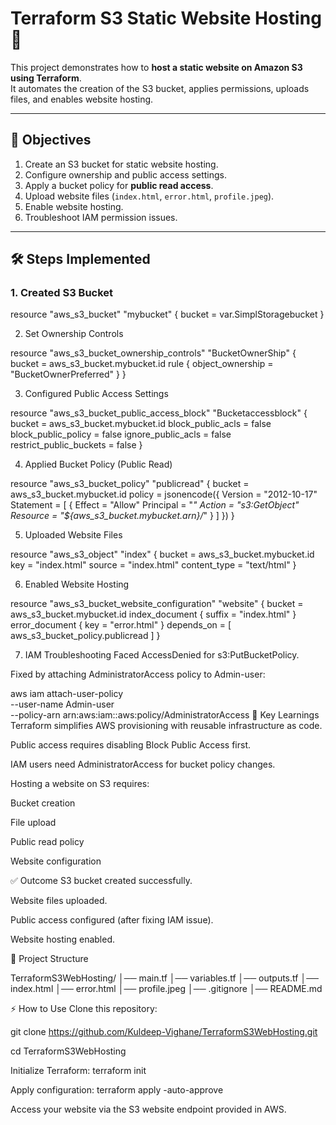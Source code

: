 # Terraform S3 Static Website Hosting 🚀

This project demonstrates how to **host a static website on Amazon S3 using Terraform**.  
It automates the creation of the S3 bucket, applies permissions, uploads files, and enables website hosting.

---

## 📌 Objectives
1. Create an S3 bucket for static website hosting.  
2. Configure ownership and public access settings.  
3. Apply a bucket policy for **public read access**.  
4. Upload website files (`index.html`, `error.html`, `profile.jpeg`).  
5. Enable website hosting.  
6. Troubleshoot IAM permission issues.  

---

## 🛠️ Steps Implemented

### 1. Created S3 Bucket

resource "aws_s3_bucket" "mybucket" {
  bucket = var.SimplStoragebucket
}


2. Set Ownership Controls

resource "aws_s3_bucket_ownership_controls" "BucketOwnerShip" {
  bucket = aws_s3_bucket.mybucket.id
  rule {
    object_ownership = "BucketOwnerPreferred"
  }
}


3. Configured Public Access Settings

resource "aws_s3_bucket_public_access_block" "Bucketaccessblock" {
  bucket = aws_s3_bucket.mybucket.id
  block_public_acls       = false
  block_public_policy     = false
  ignore_public_acls      = false
  restrict_public_buckets = false
}


4. Applied Bucket Policy (Public Read)

resource "aws_s3_bucket_policy" "publicread" {
  bucket = aws_s3_bucket.mybucket.id
  policy = jsonencode({
    Version = "2012-10-17"
    Statement = [
      {
        Effect    = "Allow"
        Principal = "*"
        Action    = "s3:GetObject"
        Resource  = "${aws_s3_bucket.mybucket.arn}/*"
      }
    ]
  })
}


5. Uploaded Website Files

resource "aws_s3_object" "index" {
  bucket       = aws_s3_bucket.mybucket.id
  key          = "index.html"
  source       = "index.html"
  content_type = "text/html"
}


6. Enabled Website Hosting

resource "aws_s3_bucket_website_configuration" "website" {
  bucket = aws_s3_bucket.mybucket.id
  index_document { suffix = "index.html" }
  error_document { key = "error.html" }
  depends_on = [ aws_s3_bucket_policy.publicread ]
}


7. IAM Troubleshooting
Faced AccessDenied for s3:PutBucketPolicy.

Fixed by attaching AdministratorAccess policy to Admin-user:



aws iam attach-user-policy \
  --user-name Admin-user \
  --policy-arn arn:aws:iam::aws:policy/AdministratorAccess
🔑 Key Learnings
Terraform simplifies AWS provisioning with reusable infrastructure as code.

Public access requires disabling Block Public Access first.

IAM users need AdministratorAccess for bucket policy changes.

Hosting a website on S3 requires:

Bucket creation

File upload

Public read policy

Website configuration

✅ Outcome
S3 bucket created successfully.

Website files uploaded.

Public access configured (after fixing IAM issue).

Website hosting enabled.

📂 Project Structure

TerraformS3WebHosting/
│── main.tf
│── variables.tf
│── outputs.tf
│── index.html
│── error.html
│── profile.jpeg
│── .gitignore
│── README.md



⚡ How to Use
Clone this repository:

git clone https://github.com/Kuldeep-Vighane/TerraformS3WebHosting.git

cd TerraformS3WebHosting


Initialize Terraform:
terraform init

Apply configuration:
terraform apply -auto-approve

Access your website via the S3 website endpoint provided in AWS.
